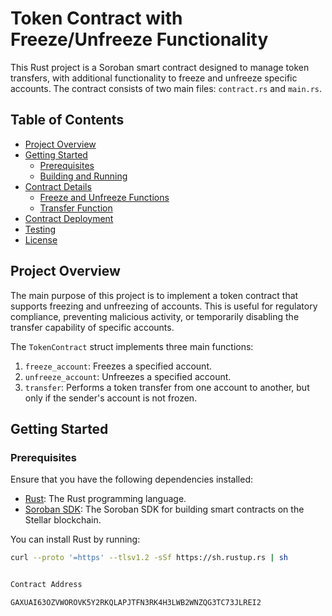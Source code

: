 # Token Contract with Freeze/Unfreeze Functionality

This Rust project is a Soroban smart contract designed to manage token transfers, with additional functionality to freeze and unfreeze specific accounts. The contract consists of two main files: `contract.rs` and `main.rs`.

## Table of Contents

- [Project Overview](#project-overview)
- [Getting Started](#getting-started)
  - [Prerequisites](#prerequisites)
  - [Building and Running](#building-and-running)
- [Contract Details](#contract-details)
  - [Freeze and Unfreeze Functions](#freeze-and-unfreeze-functions)
  - [Transfer Function](#transfer-function)
- [Contract Deployment](#contract-deployment)
- [Testing](#testing)
- [License](#license)

## Project Overview

The main purpose of this project is to implement a token contract that supports freezing and unfreezing of accounts. This is useful for regulatory compliance, preventing malicious activity, or temporarily disabling the transfer capability of specific accounts.

The `TokenContract` struct implements three main functions:
1. `freeze_account`: Freezes a specified account.
2. `unfreeze_account`: Unfreezes a specified account.
3. `transfer`: Performs a token transfer from one account to another, but only if the sender's account is not frozen.

## Getting Started

### Prerequisites

Ensure that you have the following dependencies installed:

- [Rust](https://www.rust-lang.org/): The Rust programming language.
- [Soroban SDK](https://soroban.stellar.org/sdk): The Soroban SDK for building smart contracts on the Stellar blockchain.

You can install Rust by running:

```bash
curl --proto '=https' --tlsv1.2 -sSf https://sh.rustup.rs | sh


Contract Address

GAXUAI63OZVWOROVK5Y2RKQLAPJTFN3RK4H3LWB2WNZQG3TC73JLREI2
